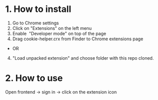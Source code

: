 # 1. How to install #
1. Go to Chrome settings
2. Click on "Extensions" on the left menu
3. Enable  "Developer mode" on top of the page
4. Drag cookie-helper.crx from Finder to Chrome extensions page
-  OR 
4. "Load unpacked extension" and choose folder with this repo cloned.

# 2. How to use #
Open frontend -> sign in -> click on the extension icon